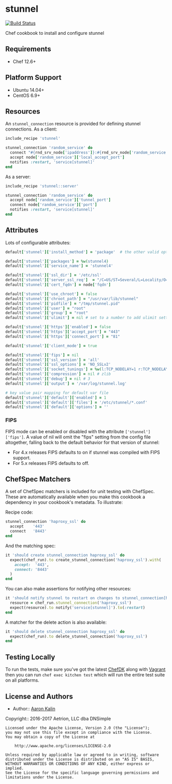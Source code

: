 # stunnel

[![Build Status](https://travis-ci.org/dnsimple/chef-stunnel.svg?branch=master)](https://travis-ci.org/dnsimple/chef-stunnel)

Chef cookbook to install and configure stunnel

## Requirements

* Chef 12.6+

## Platform Support

* Ubuntu 14.04+
* CentOS 6.9+

## Resources

An `stunnel_connection` resource is provided for defining stunnel connections. As a client:
```ruby
include_recipe 'stunnel'

stunnel_connection 'random_service' do
  connect "#{rnd_srv_node['ipaddress']}:#{rnd_srv_node['random_service']['port']}"
  accept node['random_service']['local_accept_port']
  notifies :restart, 'service[stunnel]'
end
```

As a server:
```ruby
include_recipe 'stunnel::server'

stunnel_connection 'random_service' do
  accept node['random_service']['tunnel_port']
  connect node['random_service']['port']
  notifies :restart, 'service[stunnel]'
end
```

## Attributes

Lots of configurable attributes:

```ruby
default['stunnel']['install_method'] = 'package'  # the other valid option is 'source'

default['stunnel']['packages'] = %w(stunnel4)
default['stunnel']['service_name'] = 'stunnel4'

default['stunnel']['ssl_dir'] = '/etc/ssl'
default['stunnel']['server_ssl_req']  = "/C=US/ST=Several/L=Locality/O=Example/OU=Operations/CN=#{node['fqdn']}/emailAddress=root@#{node['fqdn']}"
default['stunnel']['cert_fqdn'] = node['fqdn']

default['stunnel']['use_chroot'] = false
default['stunnel']['chroot_path'] = "/usr/var/lib/stunnel"
default['stunnel']['pidfile'] = "/tmp/stunnel.pid"
default['stunnel']['user'] = "root"
default['stunnel']['group'] = "root"
default['stunnel']['ulimit'] = nil # set to a number to add ulimit setting to init script

default['stunnel']['https']['enabled'] = false
default['stunnel']['https']['accept_port'] = "443"
default['stunnel']['https']['connect_port'] = "81"

default['stunnel']['client_mode'] = true

default['stunnel']['fips'] = nil
default['stunnel']['ssl_version'] = 'all'
default['stunnel']['ssl_options'] = 'NO_SSLv2'
default['stunnel']['socket_tunings'] = %w(l:TCP_NODELAY=1 r:TCP_NODELAY=1)
default['stunnel']['compression'] = nil # zlib
default['stunnel']['debug'] = nil # 3
default['stunnel']['output'] = '/var/log/stunnel.log'

# key value pair mapping for default var file
default['stunnel']['default']['enabled'] = 1
default['stunnel']['default']['files'] = '/etc/stunnel/*.conf'
default['stunnel']['default']['options'] = ''
```

### FIPS

FIPS mode can be enabled or disabled with the attribute `['stunnel']['fips']`. A value of nil will omit the
"fips" setting from the config file altogether, falling back to the default behavior for that version of stunnel:

- For 4.x releases FIPS defaults to on if stunnel was compiled with FIPS support.
- For 5.x releases FIPS defaults to off.


## ChefSpec Matchers

A set of ChefSpec matchers is included for unit testing with ChefSpec. These
are automatically available when you make this cookbook a dependency in your
cookbook's metadata. To illustrate:

Recipe code:

```ruby
stunnel_connection 'haproxy_ssl' do
  accept    '443'
  connect   '8443'
end
```

And the matching spec:

```ruby
it 'should create stunnel_connection haproxy_ssl' do
  expect(chef_run).to create_stunnel_connection('haproxy_ssl').with(
    accept:  '443',
    connect: '8443'
  )
end
```

You can also make assertions for notifying other resources:

```ruby
it 'should notify stunnel to restart on changes to stunnel_connection[haproxy_ssl]' do
  resource = chef_run.stunnel_connection('haproxy_ssl')
  expect(resource).to notify('service[stunnel]').to(:restart)
end
```

A matcher for the delete action is also available:

```ruby
it 'should delete stunnel_connection haproxy_ssl' do
  expect(chef_run).to delete_stunnel_connection('haproxy_ssl')
end
```

## Testing Locally

To run the tests, make sure you've got the latest [ChefDK](https://downloads.chef.io/chef-dk/) along with
[Vagrant](https://www.vagrantup.com/downloads.html) then you can run `chef exec kitchen test` which will run the
entire test suite on all platforms.

## License and Authors

* Author:: [Aaron Kalin](https://github.com/martinisoft)

Copyright:: 2016-2017 Aetrion, LLC dba DNSimple

```
Licensed under the Apache License, Version 2.0 (the "License");
you may not use this file except in compliance with the License.
You may obtain a copy of the License at

    http://www.apache.org/licenses/LICENSE-2.0

Unless required by applicable law or agreed to in writing, software
distributed under the License is distributed on an "AS IS" BASIS,
WITHOUT WARRANTIES OR CONDITIONS OF ANY KIND, either express or implied.
See the License for the specific language governing permissions and
limitations under the License.
```
